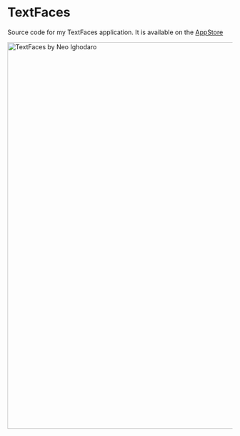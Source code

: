 # TextFaces
Source code for my TextFaces application. It is available on the [AppStore](https://itunes.apple.com/ng/app/textfaces/id1062327380?mt=8&ign-mpt=uo%3D4)

<img width="867" alt="TextFaces by Neo Ighodaro" src="https://cloud.githubusercontent.com/assets/807318/26529596/73797e4e-43ba-11e7-98d5-551ca4a51acc.png">
